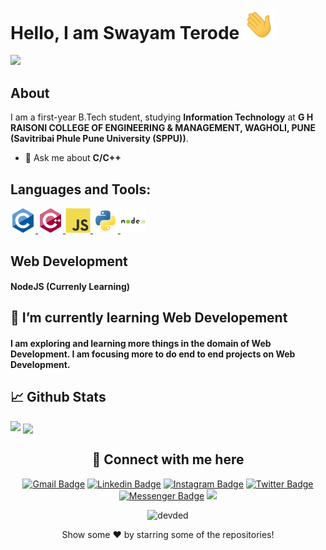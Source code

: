 # Hello, I am Swayam Terode <img src="https://raw.githubusercontent.com/ABSphreak/ABSphreak/master/gifs/Hi.gif" width="50px">

![](https://activity-graph.herokuapp.com/graph?username=swayamterode&theme=react-dark&hide_border=true&area=true)


## About

I am a first-year B.Tech student, studying **Information Technology** at **G H RAISONI COLLEGE OF ENGINEERING & MANAGEMENT, WAGHOLI, PUNE (Savitribai Phule Pune University (SPPU))**.

-  💬 Ask me about **C/C++**


## Languages and Tools:
<p align="left"> <a href="https://www.cprogramming.com/" target="_blank"> <img src="https://raw.githubusercontent.com/devicons/devicon/master/icons/c/c-original.svg" alt="c" width="40" height="40"/> </a> <a href="https://www.w3schools.com/cpp/" target="_blank"> <img src="https://raw.githubusercontent.com/devicons/devicon/master/icons/cplusplus/cplusplus-original.svg" alt="cplusplus" width="40" height="40"/> </a> <a href="https://developer.mozilla.org/en-US/docs/Web/JavaScript" target="_blank"> <img src="https://raw.githubusercontent.com/devicons/devicon/master/icons/javascript/javascript-original.svg" alt="javascript" width="40" height="40"/> </a> <a href="https://www.python.org" target="_blank"> <img src="https://raw.githubusercontent.com/devicons/devicon/master/icons/python/python-original.svg" alt="python" width="40" height="40"/> </a> <a href="https://nodejs.org" target="_blank"> <img src="https://raw.githubusercontent.com/devicons/devicon/master/icons/nodejs/nodejs-original-wordmark.svg" alt="nodejs" width="40" height="40"/> </a> 

</p>


## Web Development

#### NodeJS (Currenly Learning)


## 🌱 I’m currently learning Web Developement

#### I am exploring and learning more things in the domain of Web Development. I am focusing more to do end to end projects on Web Development.



## 📈 Github Stats

<img src="https://github-readme-streak-stats.herokuapp.com/?user=swayamterode">

<img align="center" src="https://github-readme-stats.vercel.app/api/top-langs/?username=swayamterode&layout=compact&theme=light"/>


<br>


<div align="center">
  
## 👨 Connect with me here

[![Gmail Badge](https://img.shields.io/badge/-swayamterodex@gmail.com-c14438?style=flat&logo=Gmail&logoColor=white)](mailto:swayamterodex@gmail.com "Connect via Email")
[![Linkedin Badge](https://img.shields.io/badge/Swayam%20Terode-0072b1?style=flat&logo=Linkedin&logoColor=white)](https://www.linkedin.com/in/swayam-terode/ "Connect on LinkedIn")
[![Instagram Badge](https://img.shields.io/badge/-@swayamterode-important?style=flat&logo=Instagram&logoColor=white)](https://m.me/swayamterode "Connect on Instagram")
[![Twitter Badge](https://img.shields.io/badge/-@swayamterode-00acee?style=flat&logo=Twitter&logoColor=white)](https://twitter.com/intent/follow?screen_name=swayamterode "Follow on Twitter")
[![Messenger Badge](https://img.shields.io/badge/-Messenger-0078FF?style=flat&logo=Messenger&logoColor=white)](https://m.me/terodeswayam "Connect on Facebook")
![](https://img.shields.io/youtube/channel/subscribers/UCaNo4d9GJPHCa5az5g_zM1Q)

</div>

<div align="center">
  
  <p align="center"> <img src="https://komarev.com/ghpvc/?username=swayamterode" alt="devded" /> </p>

Show some ❤️ by starring some of the repositories!

</div>
